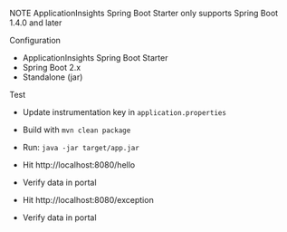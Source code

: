NOTE ApplicationInsights Spring Boot Starter only supports Spring Boot 1.4.0 and later

Configuration

* ApplicationInsights Spring Boot Starter
* Spring Boot 2.x
* Standalone (jar)

Test

* Update instrumentation key in `application.properties`
* Build with `mvn clean package`
* Run: `java -jar target/app.jar`

* Hit http://localhost:8080/hello
* Verify data in portal

* Hit http://localhost:8080/exception
* Verify data in portal
